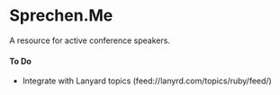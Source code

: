 Sprechen.Me
===========

A resource for active conference speakers.

#### To Do

* Integrate with Lanyard topics (feed://lanyrd.com/topics/ruby/feed/)




